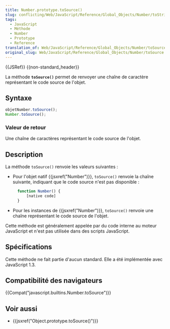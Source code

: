 ```yaml
---
title: Number.prototype.toSource()
slug: conflicting/Web/JavaScript/Reference/Global_Objects/Number/toString
tags:
  - JavaScript
  - Méthode
  - Number
  - Prototype
  - Reference
translation_of: Web/JavaScript/Reference/Global_Objects/Number/toSource
original_slug: Web/JavaScript/Reference/Global_Objects/Number/toSource
---
```

{{JSRef}} {{non-standard_header}}

La méthode **`toSource()`** permet de renvoyer une chaîne de caractère représentant le code source de l'objet.

## Syntaxe

```js
objetNumber.toSource();
Number.toSource();
```

### Valeur de retour

Une chaîne de caractères représentant le code source de l'objet.

## Description

La méthode `toSource()` renvoie les valeurs suivantes :

- Pour l'objet natif {{jsxref("Number")}}, `toSource()` renvoie la chaîne suivante, indiquant que le code source n'est pas disponible :

  ```js
    function Number() {
        [native code]
    }
    ```

- Pour les instances de {{jsxref("Number")}}, `toSource()` renvoie une chaîne représentant le code source de l'objet.

Cette méthode est généralement appelée par du code interne au moteur JavaScript et n'est pas utilisée dans des scripts JavaScript.

## Spécifications

Cette méthode ne fait partie d'aucun standard. Elle a été implémentée avec JavaScript 1.3.

## Compatibilité des navigateurs

{{Compat("javascript.builtins.Number.toSource")}}

## Voir aussi

- {{jsxref("Object.prototype.toSource()")}}
